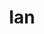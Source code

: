 ---
title: "Ian"
position: "Center"
height: "6'8\""
image: "https://placehold.co/80x80/png"
bio: "Shot-blocker with high basketball IQ and leadership."
team: "16U"
videos:
  - "https://www.youtube.com/embed/dQw4w9WgXcQ"
--- 
